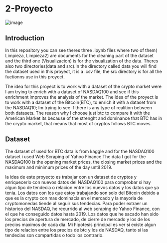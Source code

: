 # 2-Proyecto


![image](https://www.on24.com.ar/wp-content/uploads/2021/02/bitcoin-1.gif)


## Introduction

In this repository you can see theres three .ipynb files where two of them( Limpieza, Limpieza2) are documents for the cleaning part of the dataset and the third one (Visualizacion) is for the visualization of the data. Theres also two directories(data and src).In the directory called data you will find the dataset used in this proyect, it is a .csv file, the src directory is for all the fuctionns use in this proyect.

The idea for this proyect is to work with a dataset of the crypto market were I am trying to enrich with a dataset of NASDAQ100 and see if this enrichment improves the analysis of the market. 
The idea of the proyect is to work with a dataset of the Bitcoin(BTC), to enrich it with a dataset from the NASDAQ10; Im trying to see if there is any type of realition between both datasets. The reason why I choose just btc to compare it with the American Market its because of the strenght and dominance that BTC has in the crypto market, that means that most of cryptos follows BTC moves.

## Dataset

The dataset of used for BTC data is from kaggle and for the NASDAQ100 dataset i used Web Scraping of Yahoo Finance.The data I got for the NASDAQ100 is the opening market prices, the closing market prices and the maximum and minimum prices of the day until 2019.

la idea de este proyecto es trabajar con un dataset de cryptos y enriquecerlo con nuevos datos del NASDAQ100 para comprobar si hay algun tipo de tendecia o relacion entre los nuevos datos y los datos que ya tenia. Los datos con los que estoy trabajando son solo del Bitcoin debido a que es la crypto con mas dominacia en el mercado y la mayoria de cryptomonedas tiende al seguir sus tendecias.
Para poder extraer un historico del NASDAQ, he recurrido al web scraping de Yahoo Finance, con el que he conseguido datos hasta 2019. Los datos que he sacado han sido los precios de apertura de mercado, de cierre de mercado y los de los precios maximos de cada dia. 
Mi hipotesis principal es ver si existe algun tipo de relacion entre los precios de btc y los de NASDAQ, tanto si las tendecias son compartidas o todo los contrario.
